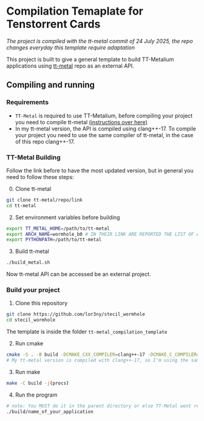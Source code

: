 # Compilation Temaplate for Tenstorrent Cards

*The project is compiled with the tt-metal commit of 24 July 2025, the repo changes everyday this template require adaptation*

This project is built to give a general template to build TT-Metalium applications using [tt-metal](https://github.com/tenstorrent/tt-metal) repo as an external API.

## Compiling and running

### Requirements

- `TT-Metal` is required to use TT-Metalium, before compiling your project you need to compile tt-metal [(instructions over here)](https://github.com/tenstorrent/tt-metal/blob/main/INSTALLING.md)
- In my tt-metal version, the API is compiled using clang++-17. To compile your project you need to use the same compiler of tt-metal, in the case of this repo clang++-17.

### TT-Metal Building

Follow the link before to have the most updated version, but in general you need to follow these steps:

0. Clone tt-metal
```sh
git clone tt-metal/repo/link
cd tt-metal
```

2. Set environment variables before building 
```sh
export TT_METAL_HOME=/path/to/tt-metal
export ARCH_NAME=wormhole_b0 # IN THEIR LINK ARE REPORTED THE LIST OF ALL THE AVAILABLE CARDS
export PYTHONPATH=/path/to/tt-metal
```

3. Build tt-metal
```sh
./build_metal.sh
```

Now tt-metal API can be accessed be an external project.

### Build your project

1. Clone this repository
```sh
git clone https://github.com/lor3ny/stecil_wormhole
cd stecil_wormhole
```

The template is inside the folder ```tt-metal_compilation_template``` 

2. Run cmake
```sh
cmake -S . -B build -DCMAKE_CXX_COMPILER=clang++-17 -DCMAKE_C_COMPILER=clang-17
# My tt-metal version is compiled with clang++-17, so I'm using the same compiler also to compile my project
```

3. Run make
```sh
make -C build -j(procs)
```

4. Run the program
```sh
# note: You MUST do it in the parent directory or else TT-Metal wont recognise the kernels
./build/name_of_your_application
```
